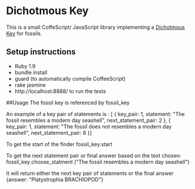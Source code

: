# Dichotmous Key

This is a small CoffeScript/ JavaScript library implementing a
[Dichotmous Key](http://en.wikibooks.org/wiki/Dichotomous_Key) for fossils.


## Setup instructions

* Ruby 1.9
* bundle install
* guard (to automatically compile CoffeeScript)  
* rake jasmine
* http://localhost:8888/ to run the tests

##Usage
The fossil key is referenced by 
           fossil_key

An example of a key pair of statements is :
           [ { key_pair: 1, statement: "The fossil resembles a modern day seashell", next_statement_pair: 2 },
             { key_pair: 1, statement: "The fossil does not resembles a modern day seashell", next_statement_pair: 8 }]

To get the start of the finder
           fossil_key.start

To get the next statement pair or final answer based on the text chosen:
           fossil_key.choose_statment ("The fossil resembles a modern day seashell")

It will return either the next key pair of statements or the final answer
                {answer: "Platystrophia BRACHIOPOD"}



